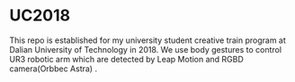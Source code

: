 # UC2018

This repo is established for my university student creative train program at Dalian University of Technology in 2018.
We use body gestures to control UR3 robotic arm which are detected by Leap Motion and RGBD camera(Orbbec Astra) .
